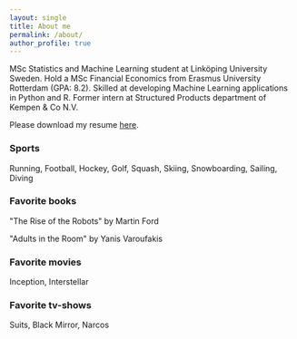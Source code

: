 ```yaml
---
layout: single
title: About me
permalink: /about/
author_profile: true
---
```


MSc Statistics and Machine Learning student at Linköping University Sweden. Hold a MSc Financial Economics from Erasmus University Rotterdam (GPA: 8.2). Skilled at developing Machine Learning applications in Python and R. Former intern at Structured Products department of Kempen & Co N.V.

Please download my resume [here](https://github.com/Thijsq/Curriculum-Vitae/raw/master/CV%20T.J.Quast%20(7).pdf).

### Sports
Running, Football, Hockey, Golf, Squash, Skiing, Snowboarding, Sailing, Diving

### Favorite books
"The Rise of the Robots" by Martin Ford

"Adults in the Room" by Yanis Varoufakis

### Favorite movies
Inception, Interstellar

### Favorite tv-shows
Suits, Black Mirror, Narcos

